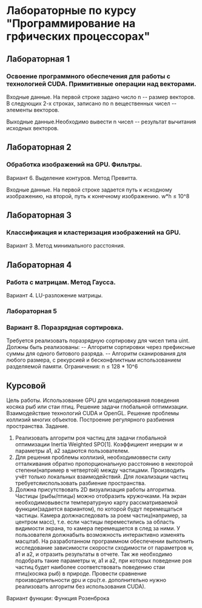 # Лабораторные по курсу "Программирование на грфических процессорах"

## Лабораторная 1

### Освоение программного обеспечения для работы с технологией CUDA. Примитивные операции над векторами.

Входные данные. ​На первой строке задано число n -- размер векторов. В
следующих 2-х строках, записано по n вещественных чисел -- элементы векторов.

Выходные данные.​Необходимо вывести n чисел -- результат вычитания
исходных векторов.


## Лабораторная 2

### Обработка изображений на GPU. Фильтры.
Вариант 6. Выделение контуров. Метод Превитта.

Входные данные. ​На первой строке задается путь к исходному изображению,
на второй, путь к конечному изображению. w*h ≤ 10^8


## Лабораторная 3

### Классификация и кластеризация изображений на GPU.
Вариант 3. Метод минимального расстояния.

## Лабораторная 4

### Работа с матрицам. Метод Гаусса.
Вариант 4. LU-разложение матрицы.

### Лабораторная 5

### Вариант 8. Поразрядная сортировка.

Требуется реализовать поразрядную сортировку для чисел типа uint.
Должны быть реализованы:
-- Алгоритм сортировки через префиксные суммы для одного битового
разряда.
-- Алгоритм сканирования для любого размера, с рекурсией и
бесконфликтным использованием разделяемой памяти.
Ограничения: n ≤ 128 * 10^6

## Курсовой

Цель работы​. Использование GPU для моделирования поведения косяка рыб или стаи
птиц. Решение задачи глобальной оптимизации. Взаимодействие технологий CUDA и
OpenGL. Решение проблемы коллизий многих объектов. Построение регулярного
разбиения пространства.
Задание.
1. Реализовать алгоритм роя частиц для задачи глобальной оптимизации Inertia
Weighted SPO[1]. Коэффициент инерции w и параметры a1, a2 задаются
пользователем.
2. Для решения проблемы коллизий, необходимо​ввести силу отталкивания обратно
пропорциональную расстоянию в некоторой степени(например в четвертой) между
частицами. Производить учёт только локальных взаимодействий. Для
локализации частиц требуется​использовать разбиение пространства.
3. Должна присутствовать 2D визуализация работы алгоритма. Частицы
(рыбы/птицы) можно отобразить кружочками. На экран необходимо​вывести
температурную карту рассматриваемой функции(задается вариантом), по которой
будут перемещаться частицы. Камера должна​следовать за роем
частиц(например, за центром масс), т.е. если частицы переместились за область
видимости экрана, то камера перемещается в след за ними. У пользователя
должна​быть возможность интерактивно изменять масштаб.
На разработанном программном обеспечении выполнить исследование
зависимости скорости сходимости от параметров w, a1 и a2, и отразить результаты в
отчете. Так же необходимо подобрать такие параметры w, a1 и a2, при которых
поведение роя частиц будет наиболее соответствовать поведению стаи птиц(косяка рыб)
в природе. Провести сравнение производительности gpu и cpu(т.е. дополнительно нужно
реализовать алгоритм без использования CUDA).

Вариант функции: Функция Розенброка
